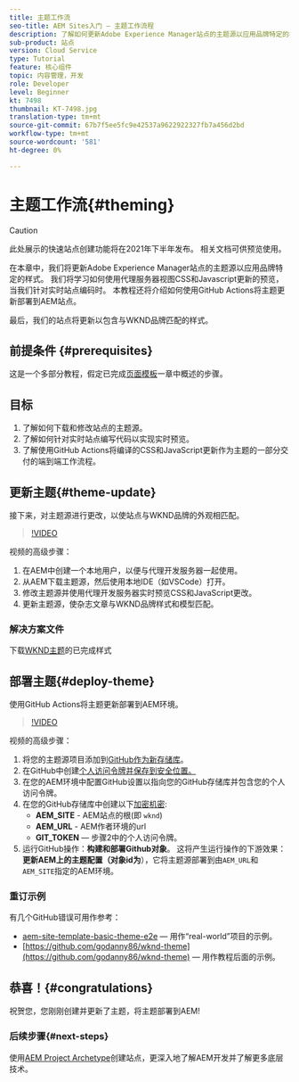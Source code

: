 ```yaml
---
title: 主题工作流
seo-title: AEM Sites入门 — 主题工作流程
description: 了解如何更新Adobe Experience Manager站点的主题源以应用品牌特定的样式。 了解如何使用代理服务器视图CSS和Javascript更新的实时预览。 本教程还将介绍如何使用GitHub Actions将主题更新部署到AEM站点。
sub-product: 站点
version: Cloud Service
type: Tutorial
feature: 核心组件
topic: 内容管理，开发
role: Developer
level: Beginner
kt: 7498
thumbnail: KT-7498.jpg
translation-type: tm+mt
source-git-commit: 67b7f5ee5fc9e42537a9622922327fb7a456d2bd
workflow-type: tm+mt
source-wordcount: '581'
ht-degree: 0%

---
```



# 主题工作流{#theming}

>[!CAUTION]
>
> 此处展示的快速站点创建功能将在2021年下半年发布。 相关文档可供预览使用。

在本章中，我们将更新Adobe Experience Manager站点的主题源以应用品牌特定的样式。 我们将学习如何使用代理服务器视图CSS和Javascript更新的预览，当我们针对实时站点编码时。 本教程还将介绍如何使用GitHub Actions将主题更新部署到AEM站点。

最后，我们的站点将更新以包含与WKND品牌匹配的样式。

## 前提条件 {#prerequisites}

这是一个多部分教程，假定已完成[页面模板](./page-templates.md)一章中概述的步骤。

## 目标

1. 了解如何下载和修改站点的主题源。
1. 了解如何针对实时站点编写代码以实现实时预览。
1. 了解使用GitHub Actions将编译的CSS和JavaScript更新作为主题的一部分交付的端到端工作流程。

## 更新主题{#theme-update}

接下来，对主题源进行更改，以使站点与WKND品牌的外观相匹配。

>[!VIDEO](https://video.tv.adobe.com/v/332918/?quality=12&learn=on)

视频的高级步骤：

1. 在AEM中创建一个本地用户，以便与代理开发服务器一起使用。
1. 从AEM下载主题源，然后使用本地IDE（如VSCode）打开。
1. 修改主题源并使用代理开发服务器实时预览CSS和JavaScript更改。
1. 更新主题源，使杂志文章与WKND品牌样式和模型匹配。

### 解决方案文件

下载[WKND主题](assets/theming/WKND-THEME-src.zip)的已完成样式

## 部署主题{#deploy-theme}

使用GitHub Actions将主题更新部署到AEM环境。

>[!VIDEO](https://video.tv.adobe.com/v/332919/?quality=12&learn=on)

视频的高级步骤：

1. 将您的主题源项目添加到[GitHub作为新存储库](https://docs.github.com/en/github/importing-your-projects-to-github/adding-an-existing-project-to-github-using-the-command-line)。
1. 在GitHub中创建[个人访问令牌并保存到安全位置。](https://docs.github.com/en/github/authenticating-to-github/creating-a-personal-access-token)
1. 在您的AEM环境中配置GitHub设置以指向您的GitHub存储库并包含您的个人访问令牌。
1. 在您的GitHub存储库中创建以下[加密机密](https://docs.github.com/en/actions/reference/encrypted-secrets):
   * **AEM_SITE** - AEM站点的根(即 `wknd`)
   * **AEM_URL** - AEM作者环境的url
   * **GIT_TOKEN**  — 步骤2中的个人访问令牌。
1. 运行GitHub操作：**构建和部署Github对象**。 这将产生运行操作的下游效果：**更新AEM上的主题配置（对象id为**），它将主题源部署到由`AEM_URL`和`AEM_SITE`指定的AEM环境。

### 重订示例

有几个GitHub错误可用作参考：

* [aem-site-template-basic-theme-e2e](https://github.com/adobe/aem-site-template-basic-theme-e2e)  — 用作“real-world”项目的示例。
* [https://github.com/godanny86/wknd-theme](https://github.com/godanny86/wknd-theme)  — 用作教程后面的示例。

## 恭喜！{#congratulations}

祝贺您，您刚刚创建并更新了主题，将主题部署到AEM!

### 后续步骤{#next-steps}

使用[AEM Project Archetype](../project-archetype/overview.md)创建站点，更深入地了解AEM开发并了解更多底层技术。
